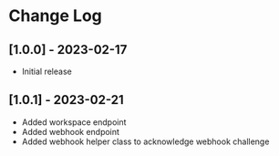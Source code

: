 # Change Log

## [1.0.0] - 2023-02-17

- Initial release

## [1.0.1] - 2023-02-21

- Added workspace endpoint
- Added webhook endpoint
- Added webhook helper class to acknowledge webhook challenge